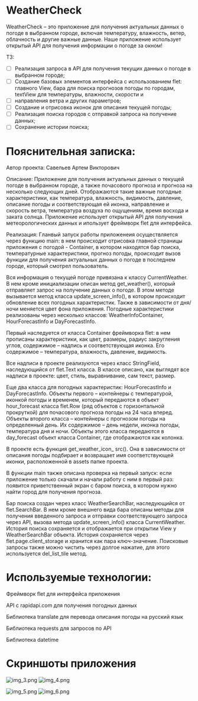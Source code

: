 # WeatherCheck
WeatherCheck – это приложение для получения актуальных данных о погоде в выбранном городе, включая температуру, влажность, ветер, облачность и другие важные данные. Наше приложение использует открытый API для получения информации о погоде за окном!

ТЗ: 
 - [ ] Реализация запроса в API для получения текущих данных о погоде в выбранном городе;
 - [ ] Создание базовых элементов интерфейса с использованием flet: главного View, бара для поиска прогнозов погоды по городам, textView для температуры, влажности, скорости и  
 - [ ] направления ветра и других параметров;
 - [ ] Создание и отрисовка иконок для описания текущей погоды;
 - [ ] Реализация поиска городов с отправкой запроса на получение данных;
 - [ ] Сохранение истории поиска;

# Пояснительная записка:

Автор проекта: Савельев Артем Викторович

Описание: Приложение для получения актуальных данных о текущей погоде в выбранном городе, а также почасового прогноза и прогноза на несколько следующих дней. Отображаются такие важные погодные характеристики, как температура, влажность, видимость, давление, описание погоды и соответствующая ей иконка, направление и скорость ветра, температура воздуха по ощущениям, время восхода и заката солнца. Приложение использует открытый API для получения метеорологических данных и ипользует фреймворк flet для интерфейса. 

Реализация: Гланвый запуск работы приложенеия осуществляется через функцию main: в нем происходит отрисовка главной страницы приложения с погодой - Container, в котором находятся бар поиска, температурные характеристики, прогноз погоды, происходит вызов функции для получения актуальных данных о погоде в последнем городе, который смотрел пользователь. 

Вся информация о текущей погоде привязана к классу CurrentWeather. В нем кроме инициализации описан метод get_weather(), который отправляет запрос на получение данных о погоде. В этом методе вызывается метод класса update_screen_info(), в котором происходит обновление всех погодных характеристик. Также в зависимости от дня/ночи меняется цвет фона приложения. Погодные характеристики реализованы через несколько классов: WeatherInfoContainer, HourForecastInfo и DayForecastInfo. 

Первый наследуется от класса Container фреймворка flet: в нем прописаны характеристики, как цвет, размеры, радиус закругления углов, содержимое – надпись и соответствующая иконка. Его содержимое – температура, влажность, давление, видимость.

Все надписи в проекте реализуются через класс StringField, наследующийся от flet.Text класса. В классе описано, как выглядят все надписи в проекте: цвет, стиль, выравнивание, сам текст, размер. 

Еще два класса для погодных характеристик: HourForecastInfo и DayForecastInfo. Объекты первого – контейнеры с температурой, иконкой погоды и временем, который передаются в объект hour_forecast класса flet.Row (ряд объектов с горизонтальной прокруткой) для почасового прогноза погоды на 24 часа вперед. Объекты второго класса – контейнеры с прогнозом погоды на определенный день. Их содержимое – день недели, иконка погоды, температура дня и ночи. Объекты этого класса передаются в day_forecast объект класса Container, где отображаются как колонка.

В проекте есть функция get_weather_icon_ src(). Она в зависимости от описания погоды подбирает и возвращает имя соответствующей иконки, расположенной в assets папке проекта. 

В функции main также описана проверка на первый запуск: если приложение только скачали и начали работу с ним в первый раз: появится приветственный экран с баром поиска, в котором нужно найти город для получения прогноза.

Бар поиска создан через класс WeatherSearchBar, наследующийся от flet.SearchBar. В нем кроме внешнего вида бара описаны методы для получения введенного запроса и отправки соответствующего запроса через API, вызова метода update_screen_info() класса CurrentWeather. История поиска сохраняется и отображается при открытии View у WeatherSearchBar объекта. История сохраняется через flet.page.client_storage и хранится как пара ключ-значение. Поисковые запросы также можно чистить через долгое нажатие, для этого используется del_list_tile метод.

# Используемые технологии:

Фреймворк flet для интерфейса приложения

API с rapidapi.com для получения погодных данных

Библиотека translate для перевода описания погоды на русский язык

Библиотека requests для запросов по API

Библиотека datetime

# Скриншоты приложения

![img_3.png](screenshots/img_3.png)
![img_4.png](screenshots/img_4.png)

![img_5.png](screenshots/img_5.png)
![img_6.png](screenshots/img_6.png)
